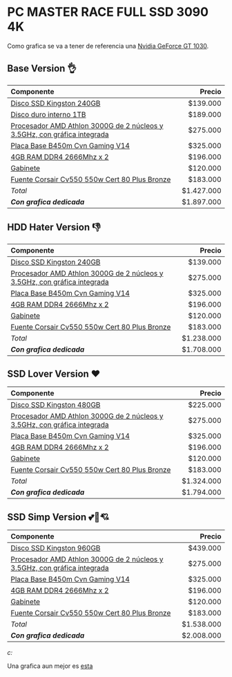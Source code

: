 # PC MASTER RACE FULL SSD 3090 4K

Como grafica se va a tener de referencia una [Nvidia GeForce GT 1030][1030].

## Base Version 👌

|                                    Componente                                   |    Precio  |
|:------------------------------------------------------------------------------- |  ---------:|
| [Disco SSD Kingston 240GB][SSD240]                                              |  $139.000  |
| [Disco duro interno 1TB][HDD1TB]                                                |  $189.000  |
| [Procesador AMD Athlon 3000G de 2 núcleos y 3.5GHz, con gráfica integrada][CPU] |  $275.000  |
| [Placa Base B450m Cvn Gaming V14][MBCheap]                                      |  $325.000  |
| [4GB RAM DDR4 2666Mhz x 2][RAM]                                                 |  $196.000  |
| [Gabinete][Gabinete]                                                            |  $120.000  |
| [Fuente Corsair Cv550 550w Cert 80 Plus Bronze][Fuente]                         |  $183.000  |
| *Total*                                                                         | $1.427.000 |
| ***Con grafica dedicada***                                                      | $1.897.000 |

## HDD Hater Version 👎

|                                    Componente                                   |    Precio  |
|:------------------------------------------------------------------------------- |  ---------:|
| [Disco SSD Kingston 240GB][SSD240]                                              |  $139.000  |
| [Procesador AMD Athlon 3000G de 2 núcleos y 3.5GHz, con gráfica integrada][CPU] |  $275.000  |
| [Placa Base B450m Cvn Gaming V14][MBCheap]                                      |  $325.000  |
| [4GB RAM DDR4 2666Mhz x 2][RAM]                                                 |  $196.000  |
| [Gabinete][Gabinete]                                                            |  $120.000  |
| [Fuente Corsair Cv550 550w Cert 80 Plus Bronze][Fuente]                         |  $183.000  |
| *Total*                                                                         | $1.238.000 |
| ***Con grafica dedicada***                                                      | $1.708.000 |


## SSD Lover Version ❤

|                                    Componente                                   |    Precio  |
|:------------------------------------------------------------------------------- |  ---------:|
| [Disco SSD Kingston 480GB][SSD480]                                              |  $225.000  |
| [Procesador AMD Athlon 3000G de 2 núcleos y 3.5GHz, con gráfica integrada][CPU] |  $275.000  |
| [Placa Base B450m Cvn Gaming V14][MBCheap]                                      |  $325.000  |
| [4GB RAM DDR4 2666Mhz x 2][RAM]                                                 |  $196.000  |
| [Gabinete][Gabinete]                                                            |  $120.000  |
| [Fuente Corsair Cv550 550w Cert 80 Plus Bronze][Fuente]                         |  $183.000  |
| *Total*                                                                         | $1.324.000 |
| ***Con grafica dedicada***                                                      | $1.794.000 |

## SSD Simp Version 💕💓💘

|                                    Componente                                   |    Precio  |
|:------------------------------------------------------------------------------- |  ---------:|
| [Disco SSD Kingston 960GB][SSD960]                                              |  $439.000  |
| [Procesador AMD Athlon 3000G de 2 núcleos y 3.5GHz, con gráfica integrada][CPU] |  $275.000  |
| [Placa Base B450m Cvn Gaming V14][MBCheap]                                      |  $325.000  |
| [4GB RAM DDR4 2666Mhz x 2][RAM]                                                 |  $196.000  |
| [Gabinete][Gabinete]                                                            |  $120.000  |
| [Fuente Corsair Cv550 550w Cert 80 Plus Bronze][Fuente]                         |  $183.000  |
| *Total*                                                                         | $1.538.000 |
| ***Con grafica dedicada***                                                      | $2.008.000 |
     
*c:*  
  
Una grafica aun mejor es [esta][RX550]

[SSD240]: <https://www.mercadolibre.com.co/disco-solido-ssd-interno-kingston-sa400s37240g-240gb/p/MCO6408981?product_trigger_id=MCO6366629&pdp_filters=category%3AMCO1672&applied_product_filters=MCO6408981&quantity=1>

[SSD480]: <https://www.mercadolibre.com.co/disco-solido-ssd-interno-kingston-sa400s37480g-480gb-negro/p/MCO17978326?pdp_filters=category:MCO1672#searchVariation=MCO17978326&position=1&search_layout=stack&type=product&tracking_id=a024d66c-06fe-4812-ac4b-05a4c010d335>

[SSD960]: <https://www.mercadolibre.com.co/disco-solido-ssd-interno-kingston-sa400s37960g-960gb/p/MCO12661607?product_trigger_id=MCO6408981&pdp_filters=category%3AMCO1672&applied_product_filters=MCO6408981&quantity=1>

[HDD1TB]: <https://www.mercadolibre.com.co/disco-duro-interno-seagate-barracuda-st1000dm010-1tb/p/MCO6305462?pdp_filters=category:MCO1672#searchVariation=MCO6305462&position=4&search_layout=stack&type=product&tracking_id=38782dff-2420-4572-a9f9-c15b6d57462e>

[CPU]: <https://clonesyperifericos.com/comprar/procesador-amd-athlon-3000g/>

[MBCheap]: <https://articulo.mercadolibre.com.co/MCO-652305623-placa-base-b450m-cvn-gaming-v14-_JM?searchVariation=92923008398#searchVariation=92923008398&position=1&search_layout=stack&type=item&tracking_id=636214ea-ca3a-4997-a603-03cd109157f3>

[RAM]: <https://articulo.mercadolibre.com.co/MCO-584539933-memoria-ram-ddr4-4gb-2666mhz-nueva-_JM?quantity=2>

[Gabinete]: <https://articulo.mercadolibre.com.co/MCO-599363842-gabinete-chasis-pc-diseno-gamer-caja-torre-atx-sin-fuente-_JM?searchVariation=71281723099#searchVariation=71281723099&position=6&search_layout=stack&type=item&tracking_id=0bdc46b5-3691-4f78-9573-d78fc8aca1c3>

[Fuente]: <https://articulo.mercadolibre.com.co/MCO-585365194-fuente-corsair-cv550-550w-cert-80-plus-bronze-_JM?searchVariation=65010908207#searchVariation=65010908207&position=5&search_layout=stack&type=item&tracking_id=75f14965-cd68-4a3c-8636-174a9e2ac47a>

[1030]: <https://www.mercadolibre.com.co/tarjeta-de-video-nvidia-gigabyte-geforce-10-series-gt-1030-gv-n1030d4-2gl-2gb/p/MCO13773465#reco_backend=machinalis-comparator-brand&reco_client=pdp_comparator&reco_product_pos=1&reco_backend_type=low_level&reco_id=64daddac-479c-4810-a9d5-448b5a35eaa4>

[RX550]: <https://articulo.mercadolibre.com.co/MCO-624979687-tarjeta-de-video-iceberg-rx550-4gb-gddr5-amd-radeon-512sp-_JM#position=22&search_layout=stack&type=item&tracking_id=2930d786-86ec-4200-9abc-e542ce0910a3>
